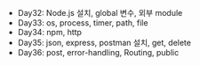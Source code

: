 - Day32: Node.js 설치, global 변수, 외부 module
- Day33: os, process, timer, path, file
- Day34: npm, http
- Day35: json, express, postman 설치, get, delete
- Day36: post, error-handling, Routing, public